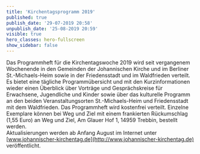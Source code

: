 ```yaml
---
title: 'Kirchentagsprogramm 2019'
published: true
publish_date: '29-07-2019 20:58'
unpublish_date: '25-08-2019 20:59'
visible: true
hero_classes: hero-fullscreen
show_sidebar: false
---
```


Das Programmheft für die Kirchentagswoche 2019 wird seit vergangenem Wochenende in den Gemeinden der Johannischen Kirche und im Berliner St.-Michaels-Heim sowie in der Friedensstadt und im Waldfrieden verteilt.  
Es bietet eine tägliche Programmübersicht und mit den Kurzinformationen wieder einen Überblick über Vorträge und Gesprächskreise für Erwachsene, Jugendliche und Kinder sowie über das kulturelle Programm an den beiden Veranstaltungsorten St.-Michaels-Heim und Friedensstadt mit dem Waldfrieden.
Das Programmheft wird kostenfrei verteilt. Einzelne Exemplare können bei Weg und Ziel mit einem frankierten Rückumschlag (1,55 Euro) an 
Weg und Ziel, Am Glauer Hof 1, 14959 Trebbin, bestellt werden.  
Aktualisierungen werden ab Anfang August im Internet unter [www.johannischer-kirchentag.de](http://www.johannischer-kirchentag.de) veröffentlicht.